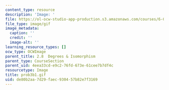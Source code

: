 ```yaml
---
content_type: resource
description: 'Image: '
file: https://ol-ocw-studio-app-production.s3.amazonaws.com/courses/6-042j-mathematics-for-computer-science-spring-2015/de80b2aa7d29faec930457b82e7f3169_prob3b1.gif
file_type: image/gif
image_metadata:
  caption: ''
  credit: ''
  image-alt: ''
learning_resource_types: []
ocw_type: OCWImage
parent_title: 2.8  Degrees & Isomorphism
parent_type: CourseSection
parent_uid: 4eea33cd-e9c2-76fd-673e-61cee7b7df4c
resourcetype: Image
title: prob3b1.gif
uid: de80b2aa-7d29-faec-9304-57b82e7f3169
---
```

